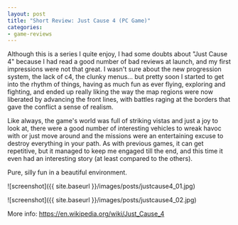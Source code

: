 ```yaml
---
layout: post
title: "Short Review: Just Cause 4 (PC Game)"
categories:
- game-reviews
---
```


<p>
Although this is a series I quite enjoy, I had some doubts about "Just Cause 4" because I had read a good number of bad reviews at launch, and my first impressions were not that great. I wasn't sure about the new progression system, the lack of c4, the clunky menus... but pretty soon I started to get into the rhythm of things, having as much fun as ever flying, exploring and fighting, and ended up really liking the way the map regions were now liberated by advancing the front lines, with battles raging at the borders that gave the conflict a sense of realism.
</p>
<p>
Like always, the game's world was full of striking vistas and just a joy to look at, there were a good number of interesting vehicles to wreak havoc with or just move around and the missions were an entertaining excuse to destroy everything in your path. As with previous games, it can get repetitive, but it managed to keep me engaged till the end, and this time it even had an interesting story (at least compared to the others).
</p>
<p>
Pure, silly fun in a beautiful environment.
</p>

![screenshot]({{ site.baseurl }}/images/posts/justcause4_01.jpg)

![screenshot]({{ site.baseurl }}/images/posts/justcause4_02.jpg)


<p>More info: <a href="https://en.wikipedia.org/wiki/Just_Cause_4">https://en.wikipedia.org/wiki/Just_Cause_4</a><p>
